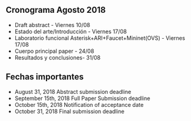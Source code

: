 ## Cronograma Agosto 2018

- Draft abstract - Viernes 10/08
- Estado del arte/Introducción - Viernes 17/08
- Laboratorio funcional Asterisk+ARI+Faucet+Mininet(OVS) - Viernes 17/08
- Cuerpo principal paper - 24/08
- Resultados y conclusiones- 31/08

## Fechas importantes
- August 31, 2018 	Abstract submission deadline
- September 15th, 2018 	Full Paper Submission deadline
- October 15th, 2018 	Notification of acceptance date
- October 31, 2018 	Final submission deadline


